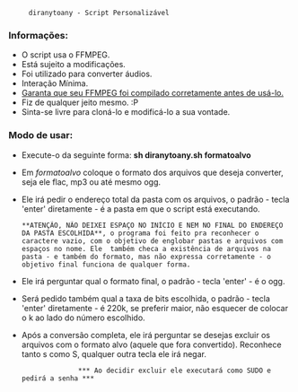 		 diranytoany - Script Personalizável 

### Informações: ###
- O script usa o FFMPEG.
- Está sujeito a modificações.
- Foi utilizado para converter áudios.
- Interação Mínima.
- [Garanta que seu FFMPEG foi compilado corretamente antes de usá-lo.](http://trac.ffmpeg.org/wiki/TheoraVorbisEncodingGuide)
- Fiz de qualquer jeito mesmo. :P
- Sinta-se livre para cloná-lo e modificá-lo a sua vontade.

### Modo de usar: ###
- Execute-o da seguinte forma: **sh diranytoany.sh formatoalvo**
- Em *formatoalvo* coloque o formato dos arquivos que deseja converter, seja ele flac, mp3 ou até mesmo ogg.
- Ele irá pedir o endereço total da pasta com os arquivos, o padrão - tecla 'enter' diretamente - é a pasta em que o script está executando.

      **ATENÇÃO, NÃO DEIXEI ESPAÇO NO INÍCIO E NEM NO FINAL DO ENDEREÇO DA PASTA ESCOLHIDA**, o programa foi feito pra reconhecer o caractere vazio, com o objetivo de englobar pastas e arquivos com espaços no nome. Ele  também checa a existência de arquivos na pasta - e também do formato, mas não expressa corretamente - o objetivo final funciona de qualquer forma.

- Ele irá perguntar qual o formato final, o padrão - tecla 'enter' - é o ogg.
- Será pedido também qual a taxa de bits escolhida, o padrão - tecla 'enter' diretamente - é 220k, se preferir maior, não esquecer de colocar o k ao lado do número escolhido.
- Após a conversão completa, ele irá perguntar se desejas excluir os arquivos com o formato alvo (aquele que fora convertido). Reconhece tanto s como S, qualquer outra tecla ele irá negar.

					*** Ao decidir excluir ele executará como SUDO e pedirá a senha ***
